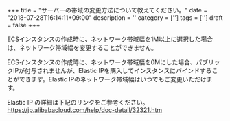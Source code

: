 +++
title = "サーバーの帯域の変更方法について教えてください。"
date = "2018-07-28T16:14:11+09:00"
description = ''
category = ['']
tags = ['']
draft = false
+++

ECSインスタンスの作成時に、ネットワーク帯域幅を1M以上に選択した場合は、ネットワーク帯域幅を変更することができません。

ECSインスタンスの作成時に、ネットワーク帯域幅を0Mにした場合、パブリックIPが付与されませんが、Elastic IPを購入してインスタンスにバインドすることができます。Elastic IPのネットワーク帯域幅はいつでもご変更いただけます。
 
Elastic IP の詳細は下記のリンクをご参考ください。
https://jp.alibabacloud.com/help/doc-detail/32321.htm
 
